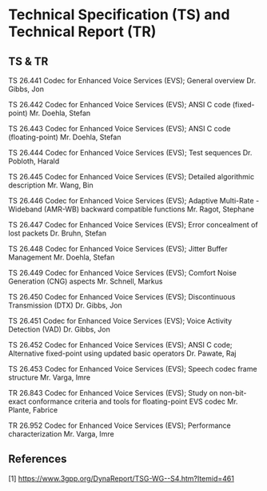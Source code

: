 # Technical Specification (TS) and Technical Report (TR)

## TS & TR

TS 26.441 Codec for Enhanced Voice Services (EVS); General overview Dr. Gibbs, Jon

TS 26.442 Codec for Enhanced Voice Services (EVS); ANSI C code (fixed-point) Mr. Doehla, Stefan

TS 26.443 Codec for Enhanced Voice Services (EVS); ANSI C code (floating-point) Mr. Doehla, Stefan

TS 26.444 Codec for Enhanced Voice Services (EVS); Test sequences Dr. Pobloth, Harald

TS 26.445 Codec for Enhanced Voice Services (EVS); Detailed algorithmic description Mr. Wang, Bin

TS 26.446 Codec for Enhanced Voice Services (EVS); Adaptive Multi-Rate - Wideband (AMR-WB) backward compatible functions Mr. Ragot, Stephane

TS 26.447 Codec for Enhanced Voice Services (EVS); Error concealment of lost packets Dr. Bruhn, Stefan

TS 26.448 Codec for Enhanced Voice Services (EVS); Jitter Buffer Management Mr. Doehla, Stefan

TS 26.449 Codec for Enhanced Voice Services (EVS); Comfort Noise Generation (CNG) aspects Mr. Schnell, Markus

TS 26.450 Codec for Enhanced Voice Services (EVS); Discontinuous Transmission (DTX) Dr. Gibbs, Jon

TS 26.451 Codec for Enhanced Voice Services (EVS); Voice Activity Detection (VAD) Dr. Gibbs, Jon

TS 26.452 Codec for Enhanced Voice Services (EVS); ANSI C code; Alternative fixed-point using updated basic operators Dr. Pawate, Raj

TS 26.453 Codec for Enhanced Voice Services (EVS); Speech codec frame structure Mr. Varga, Imre

TR 26.843 Codec for Enhanced Voice Services (EVS); Study on non-bit-exact conformance criteria and tools for floating-point EVS codec Mr. Plante, Fabrice

TR 26.952 Codec for Enhanced Voice Services (EVS); Performance characterization Mr. Varga, Imre

## References

[1] https://www.3gpp.org/DynaReport/TSG-WG--S4.htm?Itemid=461
